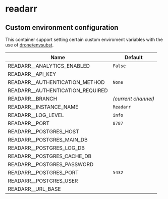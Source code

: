 # readarr

## Custom environment configuration

This container support setting certain custom enviroment variables with the use of [drone/envsubst](https://github.com/drone/envsubst).

| Name                             | Default             |
|----------------------------------|---------------------|
| READARR__ANALYTICS_ENABLED       | `False`             |
| READARR__API_KEY                 |                     |
| READARR__AUTHENTICATION_METHOD   | `None`              |
| READARR__AUTHENTICATION_REQUIRED |                     |
| READARR__BRANCH                  | _(current channel)_ |
| READARR__INSTANCE_NAME           | `Readarr`           |
| READARR__LOG_LEVEL               | `info`              |
| READARR__PORT                    | `8787`              |
| READARR__POSTGRES_HOST           |                     |
| READARR__POSTGRES_MAIN_DB        |                     |
| READARR__POSTGRES_LOG_DB         |                     |
| READARR__POSTGRES_CACHE_DB       |                     |
| READARR__POSTGRES_PASSWORD       |                     |
| READARR__POSTGRES_PORT           | `5432`              |
| READARR__POSTGRES_USER           |                     |
| READARR__URL_BASE                |                     |
